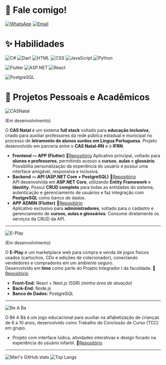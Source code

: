 # 💌 Fale comigo!
[![WhatsApp](https://img.shields.io/badge/WhatsApp-A8E6CF?style=for-the-badge&logo=whatsapp&logoColor=006400)](https://wa.me/5584988594714)
[![Email](https://img.shields.io/badge/Email-FF9999?style=for-the-badge&logo=gmail&logoColor=8B0000)](mailto:araujosl.mariana@gmail.com)


# ✨ Habilidades
![C#](https://img.shields.io/badge/C%23-FF8DAA?style=for-the-badge&logo=c-sharp&logoColor=4B0082)
![Dart](https://img.shields.io/badge/Dart-BAA0FF?style=for-the-badge&logo=dart&logoColor=4B0082)
![HTML](https://img.shields.io/badge/HTML-A8E6CF?style=for-the-badge&logo=html5&logoColor=4B0082)
![CSS](https://img.shields.io/badge/CSS-FFD3B6?style=for-the-badge&logo=css3&logoColor=4B0082)
![JavaScript](https://img.shields.io/badge/JavaScript-FFF59D?style=for-the-badge&logo=javascript&logoColor=4B0082)
![Python](https://img.shields.io/badge/Python-87CEEB?style=for-the-badge&logo=python&logoColor=003366)

![Flutter](https://img.shields.io/badge/Flutter-7FDBFF?style=for-the-badge&logo=flutter&logoColor=003366)
![ASP.NET](https://img.shields.io/badge/ASP.NET-CDA0DD?style=for-the-badge&logo=dotnet&logoColor=4B0082)
![React](https://img.shields.io/badge/React-A8E6CF?style=for-the-badge&logo=react&logoColor=4B0082)

![PostgreSQL](https://img.shields.io/badge/PostgreSQL-FFF59D?style=for-the-badge&logo=postgresql&logoColor=4B0082)



# 🌷 Projetos Pessoais e Acadêmicos

![CASNatal](https://img.shields.io/badge/Full_Stack-CAS_Natal-FFB7C5?style=for-the-badge)  

(Em desenvolvimento)

O **CAS Natal** é um sistema **full stack** voltado para **educação inclusiva**, criado para auxiliar professores da rede pública estadual e municipal no processo de **letramento de alunos surdos em Língua Portuguesa**.  Projeto desenvolvido em parceria entre o **CAS Natal-RN** e o **IFRN**.  
- **Frontend — APP (Flutter)** 🔗[Repositório](https://github.com/mari-arujjo/APP-CAS-Natal) 
    Aplicativo principal, voltado para **alunos e professores**, permitindo acesso a **cursos**, **aulas** e **glossário**. Possibilita personalização da experiência do usuário e possui uma interface amigável, responsiva e inclusiva.  
- **Backend — API (ASP.NET Core + PostgreSQL)** 🔗[Repositório](https://github.com/mari-arujjo/CAS-Natal-Api)  
    API desenvolvida em **ASP.NET Core**, utilizando **Entity Framework** e **Identity**. Possui **CRUD completo** para todas as entidades do sistema, autenticação e gerenciamento de usuários e faz integração com **PostgreSQL** como banco de dados.  
- **APP ADMIN (Flutter)** 🔗[Repositório](https://github.com/mari-arujjo/CAS-Natal-App-Admin)  
    Aplicativo exclusivo para **administradores**, voltado para o cadastro e gerenciamento de **cursos, aulas e glossários**. Consome diretamente os serviços da CRUD da API.
---
  
![E-Play](https://img.shields.io/badge/Front_End-E_PLAY-A8E6CF?style=for-the-badge)  

(Em desenvolvimento)

O **E-Play** é um marketplace web para compra e venda de jogos físicos usados (cartuchos, CDs e edições de colecionador), conectando vendedores e compradores em um ambiente seguro.  
Desenvolvido em **time** como parte do Projeto Integrador I da faculdade. 🔗 [Repositório](https://github.com/ThalysRD/e-play)
- **Front-End:** React + Next.js (SSR) *(minha área de atuação)*  
- **Back-End:** Node.js  
- **Banco de Dados:** PostgreSQL  

---
![Be A Ba](https://img.shields.io/badge/Game_Development-Be_A_Ba-87CEEB?style=for-the-badge)

O Bê A Bá é um jogo educacional para auxiliar na alfabetização de crianças de 6 a 10 anos, desenvolvido como Trabalho de Conclusão de Curso (TCC) em grupo. 
- Projeto com interface lúdica, atividades interativas e design focado na experiência do usuário infantil. 🔗[Repositório](https://github.com/mari-arujjo/Be-A-Ba)
---

![Mari's GitHub stats](https://github-readme-stats.vercel.app/api?username=mari-arujjo&show_icons=true&theme=radical)
![Top Langs](https://github-readme-stats.vercel.app/api/top-langs/?username=mari-arujjo&layout=compact&theme=radical&langs_count=7)


